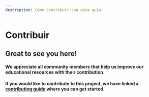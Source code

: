 ```yaml
---
description: Cómo contribuir con esta guía
---
```


# Contribuir

## Great to see you here!

#### We appreciate all community members that help us improve our educational resources with their contribution.

#### If you would like to contribute to this project, we have linked a [contributing guide](untitled-1/) where you can get started.

#### 

####  

